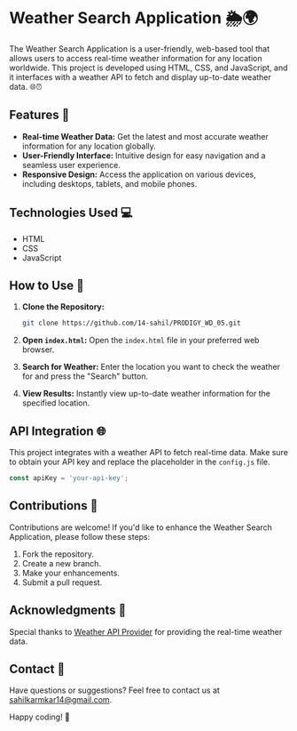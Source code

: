 # Weather Search Application 🌦️🌍

The Weather Search Application is a user-friendly, web-based tool that allows users to access real-time weather information for any location worldwide. This project is developed using HTML, CSS, and JavaScript, and it interfaces with a weather API to fetch and display up-to-date weather data. 🌐⏰

## Features 🚀

- **Real-time Weather Data:** Get the latest and most accurate weather information for any location globally.
- **User-Friendly Interface:** Intuitive design for easy navigation and a seamless user experience.
- **Responsive Design:** Access the application on various devices, including desktops, tablets, and mobile phones.

## Technologies Used 💻

- HTML
- CSS
- JavaScript

## How to Use 🤔

1. **Clone the Repository:**
   ```bash
   git clone https://github.com/14-sahil/PRODIGY_WD_05.git
   ```

2. **Open `index.html`:**
   Open the `index.html` file in your preferred web browser.

3. **Search for Weather:**
   Enter the location you want to check the weather for and press the "Search" button.

4. **View Results:**
   Instantly view up-to-date weather information for the specified location.

## API Integration 🌐

This project integrates with a weather API to fetch real-time data. Make sure to obtain your API key and replace the placeholder in the `config.js` file.

```javascript
const apiKey = 'your-api-key';
```

## Contributions 🤝

Contributions are welcome! If you'd like to enhance the Weather Search Application, please follow these steps:

1. Fork the repository.
2. Create a new branch.
3. Make your enhancements.
4. Submit a pull request.

## Acknowledgments 🙌

Special thanks to [Weather API Provider](https://weather-api-provider.com) for providing the real-time weather data.


## Contact 📧

Have questions or suggestions? Feel free to contact us at sahilkarmkar14@gmail.com.

Happy coding! 🌈
